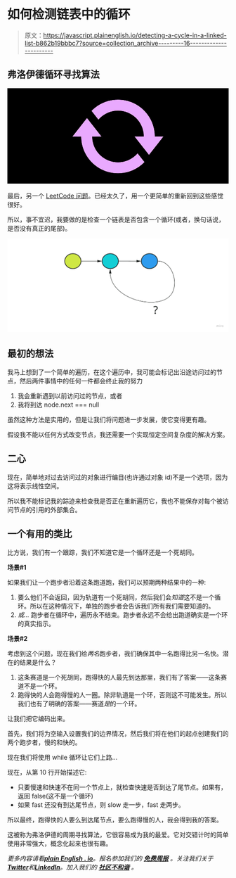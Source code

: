 # 如何检测链表中的循环

> 原文：<https://javascript.plainenglish.io/detecting-a-cycle-in-a-linked-list-b862b19bbbc7?source=collection_archive---------16----------------------->

## 弗洛伊德循环寻找算法

![](img/4dc8fa9729114c673900f14045e235d9.png)

最后，另一个 [LeetCode 问题](https://leetcode.com/problems/linked-list-cycle/)。已经太久了，用一个更简单的重新回到这些感觉很好。

所以，事不宜迟，我要做的是检查一个链表是否包含一个循环(或者，换句话说，是否没有真正的尾部)。

![](img/648f6a5b1db0e8057b3c5aa2f92346cc.png)

## **最初的想法**

我马上想到了一个简单的遍历，在这个遍历中，我可能会标记出沿途访问过的节点，然后两件事情中的任何一件都会终止我的努力

1.  我会重新遇到以前访问过的节点，或者
2.  我将到达 node.next === null

虽然这种方法是实用的，但是让我们将问题进一步发展，使它变得更有趣。

假设我不能以任何方式改变节点，我还需要一个实现恒定空间复杂度的解决方案。

## **二心**

现在，简单地对过去访问过的对象进行编目(也许通过对象 id)不是一个选项，因为这将表示线性空间。

所以我不能标记我的踪迹来检查我是否正在重新遍历它，我也不能保存对每个被访问节点的引用的外部集合。

## **一个有用的类比**

比方说，我们有一个跟踪，我们不知道它是一个循环还是一个死胡同。

**场景#1**

如果我们让一个跑步者沿着这条跑道跑，我们可以预期两种结果中的一种:

1.  要么他们不会返回，因为轨道有一个死胡同，然后我们会*知道*这不是一个循环。所以在这种情况下，单独的跑步者会告诉我们所有我们需要知道的。
2.  *或…* 跑步者在循环中，遍历永不结束。跑步者永远不会给出跑道确实是一个环的真实指示。

**场景#2**

考虑到这个问题，现在我们给*两名*跑步者，我们确保其中一名跑得比另一名快。潜在的结果是什么？

1.  这条赛道是一个死胡同，跑得快的人最先到达那里，我们有了答案——这条赛道不是一个环。
2.  跑得快的人会跑得慢的人一圈。除非轨道是一个环，否则这不可能发生。所以我们也有了明确的答案——赛道*是*的一个环。

让我们把它编码出来。

首先，我们将为空输入设置我们的边界情况，然后我们将在他们的起点创建我们的两个跑步者，慢的和快的。

现在我们将使用 while 循环让它们上路…

现在，从第 10 行开始描述它:

*   只要慢速和快速不在同一个节点上，就检查快速是否到达了尾节点。如果有，返回 false(这不是一个循环)
*   如果 fast 还没有到达尾节点，则 slow 走一步，fast 走两步。

所以最终，跑得快的人要么到达尾节点，要么跑得慢的人，我会得到我的答案。

这被称为弗洛伊德的周期寻找算法，它很容易成为我的最爱。它对交错计时的简单使用非常强大，概念化起来也很有趣。

*更多内容请看*[***plain English . io***](https://plainenglish.io/)*。报名参加我们的* [***免费周报***](http://newsletter.plainenglish.io/) *。关注我们关于*[***Twitter***](https://twitter.com/inPlainEngHQ)*和*[***LinkedIn***](https://www.linkedin.com/company/inplainenglish/)*。加入我们的* [***社区不和谐***](https://discord.gg/GtDtUAvyhW) *。*
